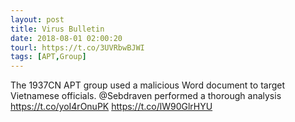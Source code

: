 ```yaml
---
layout: post
title: Virus Bulletin
date: 2018-08-01 02:00:20
tourl: https://t.co/3UVRbwBJWI
tags: [APT,Group]
---
```

The 1937CN APT group used a malicious Word document to target Vietnamese officials. @Sebdraven performed a thorough analysis https://t.co/yoI4rOnuPK https://t.co/lW90GlrHYU